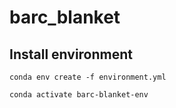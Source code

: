 # barc_blanket


## Install environment

```
conda env create -f environment.yml
```

```
conda activate barc-blanket-env
```
